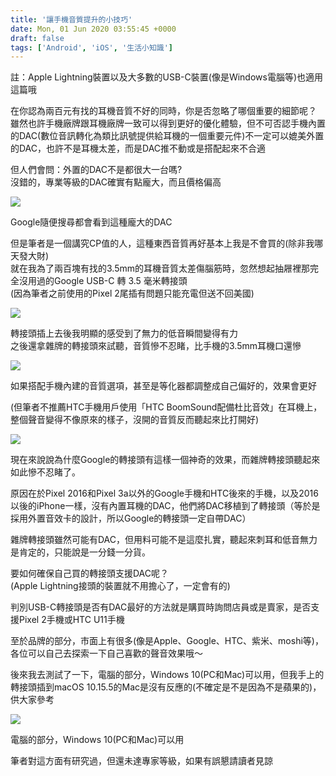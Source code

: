 ```yaml
---
title: '讓手機音質提升的小技巧'
date: Mon, 01 Jun 2020 03:55:45 +0000
draft: false
tags: ['Android', 'iOS', '生活小知識']
---
```


註：Apple Lightning裝置以及大多數的USB-C裝置(像是Windows電腦等)也適用這篇哦  
  
在你認為兩百元有找的耳機音質不好的同時，你是否忽略了哪個重要的細節呢？  
雖然也許手機廠牌跟耳機廠牌一致可以得到更好的優化體驗，但不可否認手機內置的DAC(數位音訊轉化為類比訊號提供給耳機的一個重要元件)不一定可以媲美外置的DAC，也許不是耳機太差，而是DAC推不動或是搭配起來不合適

但人們會問：外置的DAC不是都很大一台嗎?  
沒錯的，專業等級的DAC確實有點龐大，而且價格偏高

![](https://static.yiy.tw/media/blog/2020060102552564.png)

Google隨便搜尋都會看到這種龐大的DAC

但是筆者是一個講究CP值的人，這種東西音質再好基本上我是不會買的(除非我哪天發大財)  
就在我為了兩百塊有找的3.5mm的耳機音質太差傷腦筋時，忽然想起抽屜裡那完全沒用過的Google USB-C 轉 3.5 毫米轉接頭  
(因為筆者之前使用的Pixel 2尾插有問題只能充電但送不回美國)

![](https://static.yiy.tw/media/blog/2020060103063749.jpg)

轉接頭插上去後我明顯的感受到了無力的低音瞬間變得有力  
之後還拿雜牌的轉接頭來試聽，音質慘不忍睹，比手機的3.5mm耳機口還慘

![](https://static.yiy.tw/media/blog/2020060103152993-scaled.jpg)

如果搭配手機內建的音質選項，甚至是等化器都調整成自己偏好的，效果會更好  
  
(但筆者不推薦HTC手機用戶使用「HTC BoomSound配備杜比音效」在耳機上，整個聲音變得不像原來的樣子，沒開的音質反而聽起來比打開好)

![](https://static.yiy.tw/media/blog/2020060103253098.jpg)

現在來說說為什麼Google的轉接頭有這樣一個神奇的效果，而雜牌轉接頭聽起來如此慘不忍睹了。

原因在於Pixel 2016和Pixel 3a以外的Google手機和HTC後來的手機，以及2016以後的iPhone一樣，沒有內置耳機的DAC，他們將DAC移植到了轉接頭（等於是採用外置音效卡的設計，所以Google的轉接頭一定自帶DAC）  
  
雜牌轉接頭雖然可能有DAC，但用料可能不是這麼扎實，聽起來刺耳和低音無力是肯定的，只能說是一分錢一分貨。

要如何確保自己買的轉接頭支援DAC呢？  
(Apple Lightning接頭的裝置就不用擔心了，一定會有的)  
  
判別USB-C轉接頭是否有DAC最好的方法就是購買時詢問店員或是賣家，是否支援Pixel 2手機或HTC U11手機  
  
至於品牌的部分，市面上有很多(像是Apple、Google、HTC、紫米、moshi等)，各位可以自己去探索一下自己喜歡的聲音效果哦～  
  
  
  

後來我去測試了一下，電腦的部分，Windows 10(PC和Mac)可以用，但我手上的轉接頭插到macOS 10.15.5的Mac是沒有反應的(不確定是不是因為不是蘋果的)，供大家參考  
  

![](https://static.yiy.tw/media/blog/2020060300231492.png)

電腦的部分，Windows 10(PC和Mac)可以用

  
  
  

筆者對這方面有研究過，但還未達專家等級，如果有誤懇請讀者見諒  